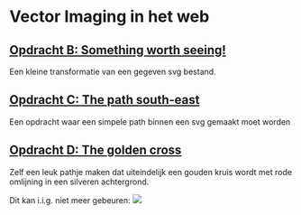 # Vector Imaging in het web

## [Opdracht B: Something worth seeing!](https://mamdt.gitbook.io/3-3-dataviz/tutorial-technology/2-css-svg-and-github/svg-basics)
Een kleine transformatie van een gegeven svg bestand.

## [Opdracht C: The path south-east](https://mamdt.gitbook.io/3-3-dataviz/tutorial-technology/2-css-svg-and-github/svg-basics)
Een opdracht waar een simpele path binnen een svg gemaakt moet worden

## [Opdracht D: The golden cross](https://mamdt.gitbook.io/3-3-dataviz/tutorial-technology/2-css-svg-and-github/svg-basics)
Zelf een leuk pathje maken dat uiteindelijk een gouden kruis wordt met rode omlijning in een silveren achtergrond.

Dit kan i.i.g. niet meer gebeuren:
![](https://i.ytimg.com/vi/LNClI4KBKy4/hqdefault.jpg)
